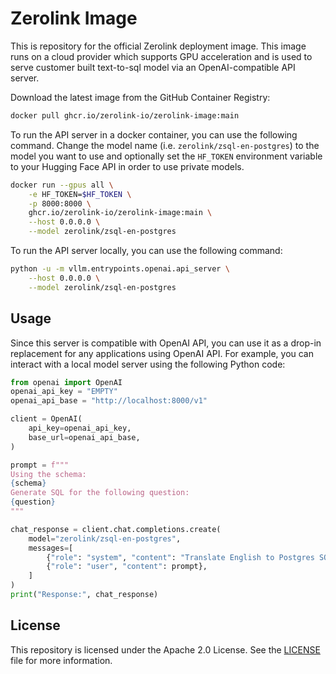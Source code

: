 # Zerolink Image

This is repository for the official Zerolink deployment image. This image runs
on a cloud provider which supports GPU acceleration and is used to serve
customer built text-to-sql model via an OpenAI-compatible API server.

Download the latest image from the GitHub Container Registry:

```bash
docker pull ghcr.io/zerolink-io/zerolink-image:main
```

To run the API server in a docker container, you can use the following command.
Change the model name (i.e. `zerolink/zsql-en-postgres`) to the model you want
to use and optionally set the `HF_TOKEN` environment variable to your Hugging
Face API in order to use private models.

```bash
docker run --gpus all \
    -e HF_TOKEN=$HF_TOKEN \
    -p 8000:8000 \
    ghcr.io/zerolink-io/zerolink-image:main \
    --host 0.0.0.0 \
    --model zerolink/zsql-en-postgres
```

To run the API server locally, you can use the following command:

```bash
python -u -m vllm.entrypoints.openai.api_server \
    --host 0.0.0.0 \
    --model zerolink/zsql-en-postgres
```

## Usage

Since this server is compatible with OpenAI API, you can use it as a drop-in
replacement for any applications using OpenAI API. For example, you can
interact with a local model server using the following Python code:

```python
from openai import OpenAI
openai_api_key = "EMPTY"
openai_api_base = "http://localhost:8000/v1"

client = OpenAI(
    api_key=openai_api_key,
    base_url=openai_api_base,
)

prompt = f"""
Using the schema:
{schema}
Generate SQL for the following question:
{question}
"""

chat_response = client.chat.completions.create(
    model="zerolink/zsql-en-postgres",
    messages=[
        {"role": "system", "content": "Translate English to Postgres SQL."},
        {"role": "user", "content": prompt},
    ]
)
print("Response:", chat_response)
```

## License

This repository is licensed under the Apache 2.0 License. See the
[LICENSE](LICENSE) file for more information.
